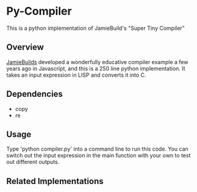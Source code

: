 # Py-Compiler
This is a python implementation of JamieBuild's "Super Tiny Compiler"


## Overview

[JamieBuilds](https://github.com/jamiebuilds/the-super-tiny-compiler) developed a wonderfully educative compiler example a few years ago in Javascript, and this is a 250 line python implementation.  It takes an input expression in LISP and converts it into C.

## Dependencies

- copy
- re

## Usage

Type 'python compiler.py' into a command line to run this code. You can switch out the input expression in the main function with your own to test out different outputs.

## Related Implementations

<!-- - [Hazbo](https://github.com/hazbo/the-super-tiny-compiler) -->
<!-- - [ill-look-later](https://github.com/ill-look-later/mini-wasm)  -->
<!-- - [josegomezr](https://github.com/josegomezr/the-super-tiny-compiler) -->
<!-- - [donaldpipowitch](https://github.com/donaldpipowitch/the-super-tiny-compiler-in-rust) -->
